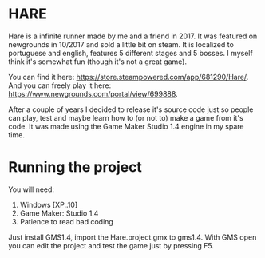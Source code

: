 # HARE
Hare is a infinite runner made by me and a friend in 2017. It was featured on newgrounds in 10/2017 and sold a little bit on steam. It is localized to portuguese and english, features 5 different stages and 5 bosses. I myself think it's somewhat fun (though it's not a great game). 

You can find it here: https://store.steampowered.com/app/681290/Hare/. 
And you can freely play it here: https://www.newgrounds.com/portal/view/699888.

After a couple of years I decided to release it's source code just so people can play, test and maybe learn how to (or not to) make a game from it's code. It was made using the Game Maker Studio 1.4 engine in my spare time.

# Running the project
You will need:
1. Windows [XP..10]
2. Game Maker: Studio 1.4
3. Patience to read bad coding

Just install GMS1.4, import the Hare.project.gmx to gms1.4. With GMS open you can edit the project and test the game just by pressing F5.
